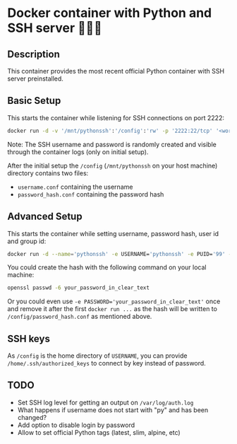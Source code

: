 # Docker container with Python and SSH server 🐳🐍🔐

## Description

This container provides the most recent official Python container with SSH server preinstalled.

## Basic Setup

This starts the container while listening for SSH connections on port 2222:

```bash
docker run -d -v '/mnt/pythonssh':'/config':'rw' -p '2222:22/tcp' '<work-in-progress>'
```

Note: The SSH username and password is randomly created and visible through the container logs (only on initial setup).

After the initial setup the `/config` (`/mnt/pythonssh` on your host machine) directory contains two files:

- `username.conf` containing the username
- `password_hash.conf` containing the password hash

## Advanced Setup

This starts the container while setting username, password hash, user id and group id:

```bash
docker run -d --name='pythonssh' -e USERNAME='pythonssh' -e PUID='99' -e PGID='100' -e PASSWORD_HASH='$6$b9jajAmHkEGDlAoM$3T8VBYIRlEj2MQ8syB4BuC6grcLIyoq56Ay2Lq1MsPj/KZd3JJFJeh.p97QT24oBIXhxGHpeOZ0Xt/h0PZJUY/' -v '/mnt/pythonssh_config':'/config':'rw' -p '2222:22/tcp'  '<work-in-progress>'
```

You could create the hash with the following command on your local machine:

```bash
openssl passwd -6 your_password_in_clear_text
```

Or you could even use `-e PASSWORD='your_password_in_clear_text'` once and remove it after the first `docker run ...` as the hash will be written to `/config/password_hash.conf` as mentioned above.

## SSH keys

As `/config` is the home directory of `USERNAME`, you can provide `/home/.ssh/authorized_keys` to connect by key instead of password.

## TODO

- Set SSH log level for getting an output on `/var/log/auth.log`
- What happens if username does not start with "py" and has been changed?
- Add option to disable login by password
- Allow to set official Python tags (latest, slim, alpine, etc)

